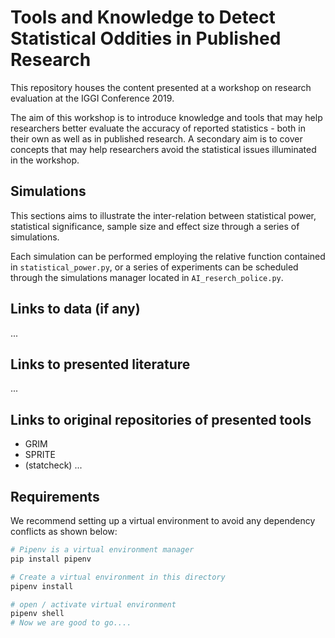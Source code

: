 # Tools and Knowledge to Detect Statistical Oddities in Published Research

This repository houses the content presented at a workshop on research evaluation at the IGGI Conference 2019. 

The aim of this workshop is to introduce knowledge and tools that may help researchers better evaluate the accuracy of reported statistics - both in their own as well as in published research. A secondary aim is to cover concepts that may help researchers avoid the statistical issues illuminated in the workshop.

## Simulations
This sections aims to illustrate the inter-relation between statistical power, statistical significance, sample size and effect size through a series of simulations.  
  
 Each simulation can be performed employing the relative function contained in `statistical_power.py`, or a series of experiments can be scheduled through the simulations manager located in `AI_reserch_police.py`. 

## Links to data (if any)
...

## Links to presented literature
...

## Links to original repositories of presented tools

- GRIM
- SPRITE
- (statcheck)
...

## Requirements
We recommend setting up a virtual environment to avoid any dependency conflicts as shown below:
``` python
# Pipenv is a virtual environment manager
pip install pipenv

# Create a virtual environment in this directory
pipenv install

# open / activate virtual environment
pipenv shell
# Now we are good to go....
```